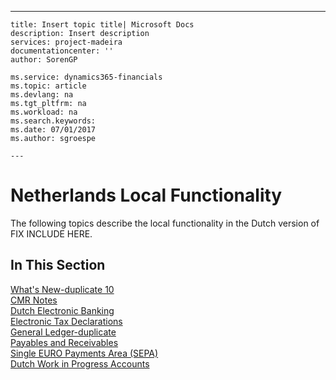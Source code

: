 ---
    title: Insert topic title| Microsoft Docs
    description: Insert description
    services: project-madeira
    documentationcenter: ''
    author: SorenGP

    ms.service: dynamics365-financials
    ms.topic: article
    ms.devlang: na
    ms.tgt_pltfrm: na
    ms.workload: na
    ms.search.keywords:
    ms.date: 07/01/2017
    ms.author: sgroespe

    ---
# Netherlands Local Functionality
The following topics describe the local functionality in the Dutch version of FIX INCLUDE HERE<!--[!INCLUDE[navnow](../../ApplicationDesign/includes/navnow_md.md)] -->.  
  
## In This Section  
 [What's New\-duplicate 10](../../LocalFunctionalityForMicrosoftDynamicsNav2016/Netherlands/what-s-new-duplicate-10.md)  
  [CMR Notes](../../LocalFunctionalityForMicrosoftDynamicsNav2016/Netherlands/cmr-notes.md)  
  [Dutch Electronic Banking](../../LocalFunctionalityForMicrosoftDynamicsNav2016/Netherlands/dutch-electronic-banking.md)  
  [Electronic Tax Declarations](../../LocalFunctionalityForMicrosoftDynamicsNav2016/Netherlands/electronic-tax-declarations.md)  
  [General Ledger\-duplicate](../../LocalFunctionalityForMicrosoftDynamicsNav2016/Netherlands/general-ledger-duplicate.md)  
  [Payables and Receivables](../../LocalFunctionalityForMicrosoftDynamicsNav2016/Netherlands/payables-and-receivables.md)  
  [Single EURO Payments Area \(SEPA\)](../../LocalFunctionalityForMicrosoftDynamicsNav2016/Netherlands/single-euro-payments-area-sepa-.md)  
  [Dutch Work in Progress Accounts](../../LocalFunctionalityForMicrosoftDynamicsNav2016/Netherlands/dutch-work-in-progress-accounts.md)